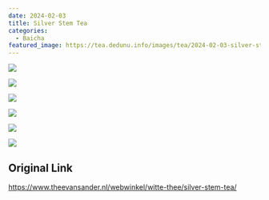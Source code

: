 ```yaml
---
date: 2024-02-03
title: Silver Stem Tea
categories:
  - Baicha
featured_image: https://tea.dedunu.info/images/tea/2024-02-03-silver-stem-7.jpg
---
```


![](https://tea.dedunu.info/images/tea/2024-02-03-silver-stem-6.jpg)

![](https://tea.dedunu.info/images/tea/2024-02-03-silver-stem-5.jpg)

![](https://tea.dedunu.info/images/tea/2024-02-03-silver-stem-4.jpg)

![](https://tea.dedunu.info/images/tea/2024-02-03-silver-stem-3.jpg)

![](https://tea.dedunu.info/images/tea/2024-02-03-silver-stem-2.jpg)

![](https://tea.dedunu.info/images/tea/2024-02-03-silver-stem-1.jpg)

## Original Link

<https://www.theevansander.nl/webwinkel/witte-thee/silver-stem-tea/>
